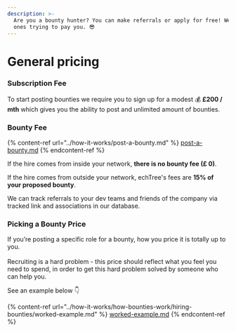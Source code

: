 ```yaml
---
description: >-
  Are you a bounty hunter? You can make referrals or apply for free! We're the
  ones trying to pay you. 😎
---
```


# General pricing

### **Subscription Fee**

To start posting bounties we require you to sign up for a modest 💰 **£200 / mth** which gives you the ability to post and unlimited amount of bounties.

### Bounty Fee

{% content-ref url="../how-it-works/post-a-bounty.md" %}
[post-a-bounty.md](../how-it-works/post-a-bounty.md)
{% endcontent-ref %}

If the hire comes from inside your network, **there is no bounty fee (£ 0)**.

If the hire comes from outside your network, echTree's fees are **15% of your proposed bounty**.&#x20;

We can track referrals to your dev teams and friends of the company via tracked link and associations in our database.

### Picking a Bounty Price

If you’re posting a specific role for a bounty, how you price it is totally up to you.\
\
Recruiting is a hard problem - this price should reflect what you feel you need to spend, in order to get this hard problem solved by someone who can help you.

See an example below 👇

{% content-ref url="../how-it-works/how-bounties-work/hiring-bounties/worked-example.md" %}
[worked-example.md](../how-it-works/how-bounties-work/hiring-bounties/worked-example.md)
{% endcontent-ref %}
